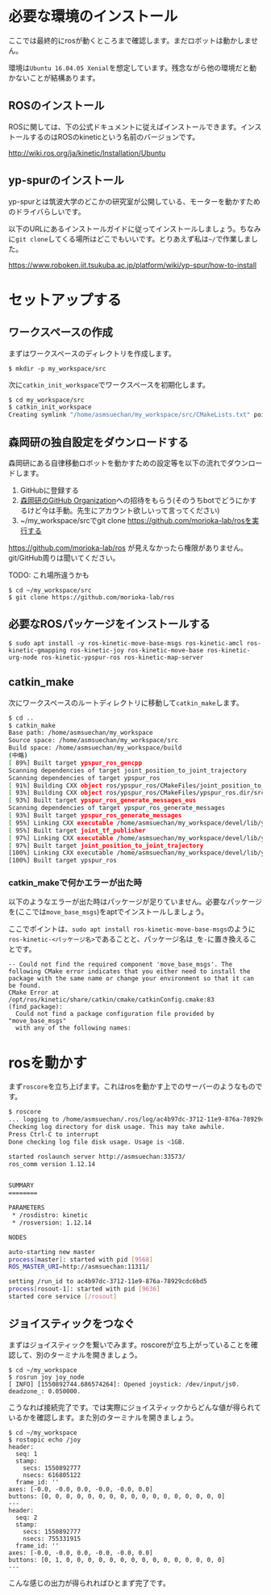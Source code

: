 # 必要な環境のインストール
ここでは最終的にrosが動くところまで確認します。まだロボットは動かしません。

環境は`Ubuntu 16.04.05 Xenial`を想定しています。残念ながら他の環境だと動かないことが結構あります。

## ROSのインストール
ROSに関しては、下の公式ドキュメントに従えばインストールできます。インストールするのはROSのkineticという名前のバージョンです。

http://wiki.ros.org/ja/kinetic/Installation/Ubuntu

## yp-spurのインストール
yp-spurとは筑波大学のどこかの研究室が公開している、モーターを動かすためのドライバらしいです。

以下のURLにあるインストールガイドに従ってインストールしましょう。ちなみに`git clone`してくる場所はどこでもいいです。とりあえず私は`~/`で作業しました。

https://www.roboken.iit.tsukuba.ac.jp/platform/wiki/yp-spur/how-to-install

# セットアップする
## ワークスペースの作成
まずはワークスペースのディレクトリを作成します。

```
$ mkdir -p my_workspace/src
```

次に`catkin_init_workspace`でワークスペースを初期化します。

```sh
$ cd my_workspace/src
$ catkin_init_workspace
Creating symlink "/home/asmsuechan/my_workspace/src/CMakeLists.txt" pointing to "/opt/ros/kinetic/share/catkin/cmake/toplevel.cmake"
```

## 森岡研の独自設定をダウンロードする
森岡研にある自律移動ロボットを動かすための設定等を以下の流れでダウンロードします。

1. GitHubに登録する
2. [森岡研のGitHub Organization](https://github.com/morioka-lab)への招待をもらう(そのうちbotでどうにかするけど今は手動。先生にアカウント欲しいって言ってください)
3. ~/my_workspace/srcでgit clone https://github.com/morioka-lab/rosを実行する

https://github.com/morioka-lab/ros が見えなかったら権限がありません。git/GitHub周りは聞いてください。

TODO: これ場所違うかも

```
$ cd ~/my_workspace/src
$ git clone https://github.com/morioka-lab/ros
```

## 必要なROSパッケージをインストールする

```
$ sudo apt install -y ros-kinetic-move-base-msgs ros-kinetic-amcl ros-kinetic-gmapping ros-kinetic-joy ros-kinetic-move-base ros-kinetic-urg-node ros-kinetic-ypspur-ros ros-kinetic-map-server
```

## catkin_make
次にワークスペースのルートディレクトリに移動して`catkin_make`します。

```sh
$ cd ..
$ catkin_make
Base path: /home/asmsuechan/my_workspace
Source space: /home/asmsuechan/my_workspace/src
Build space: /home/asmsuechan/my_workspace/build
(中略)
[ 89%] Built target ypspur_ros_gencpp
Scanning dependencies of target joint_position_to_joint_trajectory
Scanning dependencies of target ypspur_ros
[ 91%] Building CXX object ros/ypspur_ros/CMakeFiles/joint_position_to_joint_trajectory.dir/src/joint_position_to_joint_trajectory.cpp.o
[ 93%] Building CXX object ros/ypspur_ros/CMakeFiles/ypspur_ros.dir/src/ypspur_ros.cpp.o
[ 93%] Built target ypspur_ros_generate_messages_eus
Scanning dependencies of target ypspur_ros_generate_messages
[ 93%] Built target ypspur_ros_generate_messages
[ 95%] Linking CXX executable /home/asmsuechan/my_workspace/devel/lib/ypspur_ros/joint_tf_publisher
[ 95%] Built target joint_tf_publisher
[ 97%] Linking CXX executable /home/asmsuechan/my_workspace/devel/lib/ypspur_ros/joint_position_to_joint_trajectory
[ 97%] Built target joint_position_to_joint_trajectory
[100%] Linking CXX executable /home/asmsuechan/my_workspace/devel/lib/ypspur_ros/ypspur_ros
[100%] Built target ypspur_ros
```

### catkin_makeで何かエラーが出た時
以下のようなエラーが出た時はパッケージが足りていません。必要なパッケージを(ここでは`move_base_msgs`)をaptでインストールしましょう。

ここでポイントは、`sudo apt install ros-kinetic-move-base-msgs`のように`ros-kinetic-<パッケージ名>`であることと、パッケージ名は`_`を`-`に置き換えることです。

```
-- Could not find the required component 'move_base_msgs'. The following CMake error indicates that you either need to install the package with the same name or change your environment so that it can be found.
CMake Error at /opt/ros/kinetic/share/catkin/cmake/catkinConfig.cmake:83 (find_package):
  Could not find a package configuration file provided by "move_base_msgs"
  with any of the following names:
```

# rosを動かす
まず`roscore`を立ち上げます。これはrosを動かす上でのサーバーのようなものです。

```sh
$ roscore
... logging to /home/asmsuechan/.ros/log/ac4b97dc-3712-11e9-876a-78929cdc6bd5/roslaunch-asmsuechan-9523.log
Checking log directory for disk usage. This may take awhile.
Press Ctrl-C to interrupt
Done checking log file disk usage. Usage is <1GB.

started roslaunch server http://asmsuechan:33573/
ros_comm version 1.12.14


SUMMARY
========

PARAMETERS
 * /rosdistro: kinetic
 * /rosversion: 1.12.14

NODES

auto-starting new master
process[master]: started with pid [9568]
ROS_MASTER_URI=http://asmsuechan:11311/

setting /run_id to ac4b97dc-3712-11e9-876a-78929cdc6bd5
process[rosout-1]: started with pid [9636]
started core service [/rosout]
```

## ジョイスティックをつなぐ
まずはジョイスティックを繋いでみます。roscoreが立ち上がっていることを確認して、別のターミナルを開きましょう。

```
$ cd ~/my_workspace
$ rosrun joy joy_node
[ INFO] [1550892744.686574264]: Opened joystick: /dev/input/js0. deadzone_: 0.050000.
```

こうなれば接続完了です。では実際にジョイスティックからどんな値が得られているかを確認します。また別のターミナルを開きましょう。

```
$ cd ~/my_workspace
$ rostopic echo /joy
header:
  seq: 1
  stamp:
    secs: 1550892777
    nsecs: 616805122
  frame_id: ''
axes: [-0.0, -0.0, 0.0, -0.0, -0.0, 0.0]
buttons: [0, 0, 0, 0, 0, 0, 0, 0, 0, 0, 0, 0, 0, 0, 0, 0, 0]
---
header:
  seq: 2
  stamp:
    secs: 1550892777
    nsecs: 755331915
  frame_id: ''
axes: [-0.0, -0.0, 0.0, -0.0, -0.0, 0.0]
buttons: [0, 1, 0, 0, 0, 0, 0, 0, 0, 0, 0, 0, 0, 0, 0, 0, 0]
---
```

こんな感じの出力が得られればひとまず完了です。
